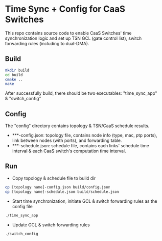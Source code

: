 # Time Sync + Config for CaaS Switches

This repo contains source code to enable CaaS Switches' time synchronization logic and set up TSN GCL (gate control list), switch forwarding rules (including to dual-DMA).

## Build

```bash
mkdir build
cd build
cmake ..
make
```

After successfully build, there should be two executables: "time_sync_app" & "switch_config"

## Config

The "config" directory contains topology & TSN/CaaS schedule results.

* ***-config.json: topology file, contains node info (type, mac, ptp ports), link between nodes (with ports), and forwarding table.
* ***-schedule.json: schedule file, contains each links' schedule time interval & each CaaS switch's computation time interval.

## Run

* Copy topology & schedule file to build dir

```bash
cp [topology name]-config.json build/config.json
cp [topology name]-schedule.json build/schedule.json
```

* Start time synchronization, initiate GCL & switch forwarding rules as the config file

```bash
./time_sync_app
```

* Update GCL & switch forwarding rules

```bash
./switch_config
```

